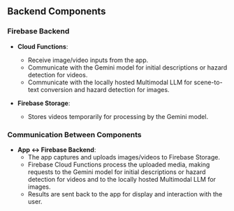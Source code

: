## Backend Components

### Firebase Backend
- **Cloud Functions**:
  - Receive image/video inputs from the app.
  - Communicate with the Gemini model for initial descriptions or hazard detection for videos.
  - Communicate with the locally hosted Multimodal LLM for scene-to-text conversion and hazard detection for images.

- **Firebase Storage**:
  - Stores videos temporarily for processing by the Gemini model.

### Communication Between Components

- **App <-> Firebase Backend**:
  - The app captures and uploads images/videos to Firebase Storage.
  - Firebase Cloud Functions process the uploaded media, making requests to the Gemini model for initial descriptions or hazard detection for videos and to the locally hosted Multimodal LLM for images.
  - Results are sent back to the app for display and interaction with the user.

